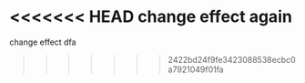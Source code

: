 <<<<<<< HEAD
change effect again
=======
change
effect
dfa
>>>>>>> 2422bd24f9fe3423088538ecbc0a7921049f01fa
